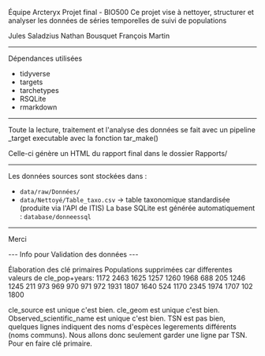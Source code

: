 Équipe Arcteryx
Projet final - BIO500
Ce projet vise à nettoyer, structurer et analyser les données de séries temporelles de suivi de populations 

Jules Saladzius
Nathan Bousquet
François Martin

-------------------
Dépendances utilisées
- tidyverse
- targets
- tarchetypes
- RSQLite
- rmarkdown
-------------------

Toute la lecture, traitement et l'analyse des données se fait avec un pipeline _target executable avec la fonction
tar_make()

Celle-ci génère un HTML du rapport final dans le dossier Rapports/

-------------------

Les données sources sont stockées dans :
- `data/raw/Données/` 
- `data/Nettoyé/Table_taxo.csv` -> table taxonomique standardisée (produite via l'API de ITIS)
La base SQLite est générée automatiquement : `database/donneessql`


------------------
Merci




--- Info pour Validation des données ---

Élaboration des clé primaires
Populations supprimées car differentes valeurs de cle_pop+years: 
1172 2463 1625 1257 1260 1968  688  205 1246 1245  211  973  969  970  971  972 1931 1807 1640  524 1170 2345
1974 1707
102 1800

cle_source est unique c'est bien. 
cle_geom est unique c'est bien.
Observed_scientific_name est unique c'est bien.
TSN est pas bien, quelques lignes indiquent des noms d'espèces legerements différents (noms communs).
  Nous allons donc seulement garder une ligne par TSN. Pour en faire clé primaire. 